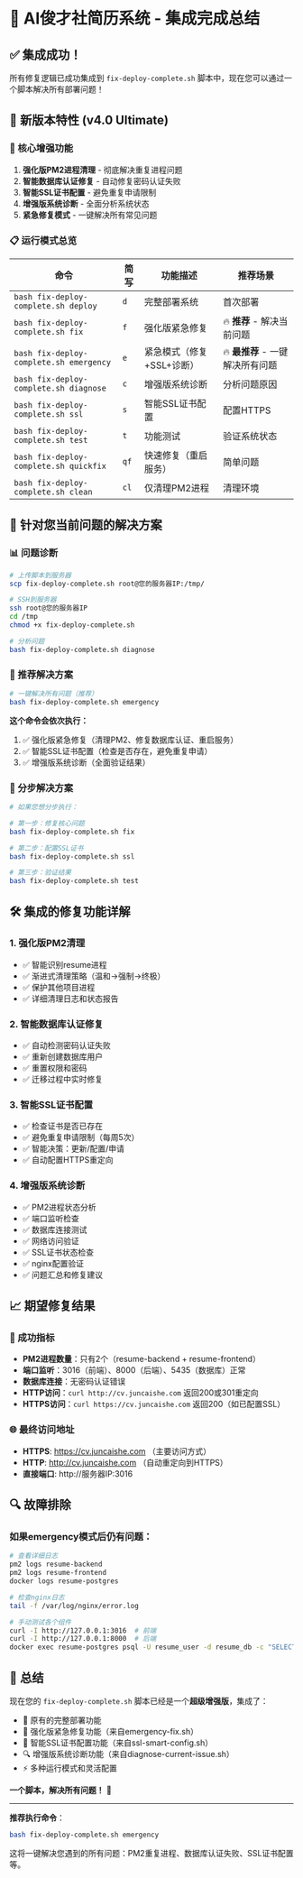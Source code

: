 # 🎉 AI俊才社简历系统 - 集成完成总结

## ✅ 集成成功！

所有修复逻辑已成功集成到 `fix-deploy-complete.sh` 脚本中，现在您可以通过一个脚本解决所有部署问题！

## 🚀 新版本特性 (v4.0 Ultimate)

### 🔧 核心增强功能

1. **强化版PM2进程清理** - 彻底解决重复进程问题
2. **智能数据库认证修复** - 自动修复密码认证失败
3. **智能SSL证书配置** - 避免重复申请限制
4. **增强版系统诊断** - 全面分析系统状态
5. **紧急修复模式** - 一键解决所有常见问题

### 📋 运行模式总览

| 命令 | 简写 | 功能描述 | 推荐场景 |
|------|------|----------|----------|
| `bash fix-deploy-complete.sh deploy` | `d` | 完整部署系统 | 首次部署 |
| `bash fix-deploy-complete.sh fix` | `f` | 强化版紧急修复 | 🔥 **推荐** - 解决当前问题 |
| `bash fix-deploy-complete.sh emergency` | `e` | 紧急模式（修复+SSL+诊断） | 🔥 **最推荐** - 一键解决所有问题 |
| `bash fix-deploy-complete.sh diagnose` | `c` | 增强版系统诊断 | 分析问题原因 |
| `bash fix-deploy-complete.sh ssl` | `s` | 智能SSL证书配置 | 配置HTTPS |
| `bash fix-deploy-complete.sh test` | `t` | 功能测试 | 验证系统状态 |
| `bash fix-deploy-complete.sh quickfix` | `qf` | 快速修复（重启服务） | 简单问题 |
| `bash fix-deploy-complete.sh clean` | `cl` | 仅清理PM2进程 | 清理环境 |

## 🎯 针对您当前问题的解决方案

### 📊 问题诊断
```bash
# 上传脚本到服务器
scp fix-deploy-complete.sh root@您的服务器IP:/tmp/

# SSH到服务器
ssh root@您的服务器IP
cd /tmp
chmod +x fix-deploy-complete.sh

# 分析问题
bash fix-deploy-complete.sh diagnose
```

### 🚨 推荐解决方案
```bash
# 一键解决所有问题（推荐）
bash fix-deploy-complete.sh emergency
```

**这个命令会依次执行：**
1. ✅ 强化版紧急修复（清理PM2、修复数据库认证、重启服务）
2. ✅ 智能SSL证书配置（检查是否存在，避免重复申请）
3. ✅ 增强版系统诊断（全面验证结果）

### 🔧 分步解决方案
```bash
# 如果您想分步执行：

# 第一步：修复核心问题
bash fix-deploy-complete.sh fix

# 第二步：配置SSL证书
bash fix-deploy-complete.sh ssl

# 第三步：验证结果
bash fix-deploy-complete.sh test
```

## 🛠️ 集成的修复功能详解

### 1. 强化版PM2清理
- ✅ 智能识别resume进程
- ✅ 渐进式清理策略（温和→强制→终极）
- ✅ 保护其他项目进程
- ✅ 详细清理日志和状态报告

### 2. 智能数据库认证修复
- ✅ 自动检测密码认证失败
- ✅ 重新创建数据库用户
- ✅ 重置权限和密码
- ✅ 迁移过程中实时修复

### 3. 智能SSL证书配置
- ✅ 检查证书是否已存在
- ✅ 避免重复申请限制（每周5次）
- ✅ 智能决策：更新/配置/申请
- ✅ 自动配置HTTPS重定向

### 4. 增强版系统诊断
- ✅ PM2进程状态分析
- ✅ 端口监听检查
- ✅ 数据库连接测试
- ✅ 网络访问验证
- ✅ SSL证书状态检查
- ✅ nginx配置验证
- ✅ 问题汇总和修复建议

## 📈 期望修复结果

### 🎯 成功指标
- **PM2进程数量**：只有2个（resume-backend + resume-frontend）
- **端口监听**：3016（前端）、8000（后端）、5435（数据库）正常
- **数据库连接**：无密码认证错误
- **HTTP访问**：`curl http://cv.juncaishe.com` 返回200或301重定向
- **HTTPS访问**：`curl https://cv.juncaishe.com` 返回200（如已配置SSL）

### 🌐 最终访问地址
- **HTTPS**: https://cv.juncaishe.com （主要访问方式）
- **HTTP**: http://cv.juncaishe.com （自动重定向到HTTPS）
- **直接端口**: http://服务器IP:3016

## 🔍 故障排除

### 如果emergency模式后仍有问题：
```bash
# 查看详细日志
pm2 logs resume-backend
pm2 logs resume-frontend
docker logs resume-postgres

# 检查nginx日志
tail -f /var/log/nginx/error.log

# 手动测试各个组件
curl -I http://127.0.0.1:3016  # 前端
curl -I http://127.0.0.1:8000  # 后端
docker exec resume-postgres psql -U resume_user -d resume_db -c "SELECT 1;"  # 数据库
```

## 🎊 总结

现在您的 `fix-deploy-complete.sh` 脚本已经是一个**超级增强版**，集成了：

- 🔄 原有的完整部署功能
- 🚨 强化版紧急修复功能（来自emergency-fix.sh）
- 🔐 智能SSL证书配置功能（来自ssl-smart-config.sh）
- 🔍 增强版系统诊断功能（来自diagnose-current-issue.sh）
- ⚡ 多种运行模式和灵活配置

**一个脚本，解决所有问题！** 🎉

---

**推荐执行命令**：
```bash
bash fix-deploy-complete.sh emergency
```

这将一键解决您遇到的所有问题：PM2重复进程、数据库认证失败、SSL证书配置等。 